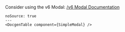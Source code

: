 Consider using the v6 Modal: [/v6 Modal Documentation](/modal/documentation/v6)

```react
noSource: true
---
<DocgenTable component={SimpleModal} />
```
